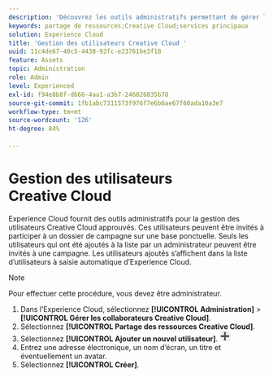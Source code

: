 ```yaml
---
description: 'Découvrez les outils administratifs permettant de gérer les utilisateurs Creative Cloud approuvés dans Experience Cloud. '
keywords: partage de ressources;Creative Cloud;services principaux
solution: Experience Cloud
title: 'Gestion des utilisateurs Creative Cloud '
uuid: 11c4de67-40c5-4438-92fc-e23761be3f18
feature: Assets
topic: Administration
role: Admin
level: Experienced
exl-id: f94e8b8f-d666-4aa1-a3b7-246026035b78
source-git-commit: 1fb1abc7311573f976f7e6b6ae67f60ada10a3e7
workflow-type: tm+mt
source-wordcount: '126'
ht-degree: 84%

---
```


# Gestion des utilisateurs Creative Cloud

Experience Cloud fournit des outils administratifs pour la gestion des utilisateurs Creative Cloud approuvés. Ces utilisateurs peuvent être invités à participer à un dossier de campagne sur une base ponctuelle. Seuls les utilisateurs qui ont été ajoutés à la liste par un administrateur peuvent être invités à une campagne. Les utilisateurs ajoutés s’affichent dans la liste d’utilisateurs à saisie automatique d’Experience Cloud.

>[!NOTE]
>
>Pour effectuer cette procédure, vous devez être administrateur.

1. Dans l’Experience Cloud, sélectionnez **[!UICONTROL Administration]** > **[!UICONTROL Gérer les collaborateurs Creative Cloud]**.
1. Sélectionnez **[!UICONTROL Partage des ressources Creative Cloud]**.
1. Sélectionnez **[!UICONTROL Ajouter un nouvel utilisateur]**. ![](assets/mac_add_icon.png)
1. Entrez une adresse électronique, un nom d’écran, un titre et éventuellement un avatar.
1. Sélectionnez **[!UICONTROL Créer]**.
